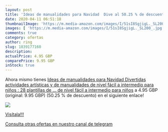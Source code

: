 ```yaml
---
layout: post
title: 'Ideas de manualidades para Navidad  Dive al 50.25 % de descuento'
date: 2020-04-11 06:51:18
thumbnailImage: 'https://m.media-amazon.com/images/I/51sI8SgjigL._SL200_.jpg'
images: [ 'https://m.media-amazon.com/images/I/51sI8SgjigL._SL200_.jpg' ]
comments: true
category: ofertas
author: ring
slug: 1839177160
description:
actualPrice: 4.95 GBP
comparePrice: 9.95 GBP
inStock: true
---
```


Ahora mismo tienes [Ideas de manualidades para Navidad  Divertidas actividades artísticas y de manualidades de nivel fácil a intermedio para niños : 28 plantillas de ... de nivel fácil a intermedio para niños](https://www.amazon.com/dp/1839177160/?tag=redken08-20) a 4.95 GBP (original: 9.95 GBP) (50.25 %  de descuento) en el siguiente enlace!

[![](https://m.media-amazon.com/images/I/51sI8SgjigL._SL200_.jpg)](https://www.amazon.com/dp/1839177160/?tag=redken08-20)

[Visítala!!!](https://www.amazon.com/dp/1839177160/?tag=redken08-20)

[Consulta otras ofertas en nuestro canal de telegram](https://t.me/s/ofertas25)
